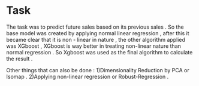 # Task

The task was to predict future sales based on its previous sales . So the base model was created by applying normal linear regression , after this it became clear that it is non - linear in nature , the other algorithm applied was XGboost , XGboost is way better in treating non-linear nature than normal regression . So Xgboost was used as the final algorithm to calculate the result .

Other things that can also be done :
1)Dimensionality Reduction by PCA or Isomap .
2)Applying non-linear regression or Robust-Regression .
